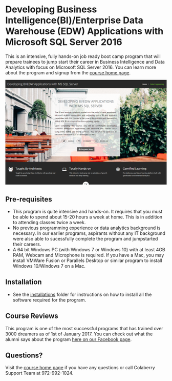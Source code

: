 # Developing Business Intelligence(BI)/Enterprise Data Warehouse (EDW) Applications with Microsoft SQL Server 2016

This is an intensive, fully hands-on job ready boot camp program that will prepare trainees to jump start their career in Business Intelligence and Data Analytics with focus on Microsoft SQL Server 2016. You can learn more about the program and signup from the [course home page](http://www.colaberry.com/bootcamp/sqlbi). 

[![SQLBI Course Homepage](installations/sqlbi.png "SQLBI Course Homepage")](http://www.colaberry.com/bootcamp/sqlbi)

## Pre-requisites

* This program is quite intensive and hands-on. It requires that you must be able to spend about 15-20 hours a week at home. This is in addition to attending classes twice a week.
* No previous programming experience or data analytics background is necessary. In our earlier programs, aspirants without any IT background were also able to sucessfully complete the program and jumpstarted their careers.
* A 64 bit Windows PC (with Windows 7 or Windows 10) with at least 4GB RAM, Webcam and Microphone is required. If you have a Mac, you may install VMWare Fusion or Parallels Desktop or similar program to install Windows 10/Windows 7 on a Mac.

## Installation
* See the [installations](installations) folder for instructions on how to install all the software required for the program.

## Course Reviews
This program is one of the most successful programs that has trained over 3000 dreamers as of 1st of January 2017. You can check out what the alumni says about the program [here on our Facebook page](https://www.facebook.com/pg/colaberryschoolofdataanalytics/reviews/?ref=page_internal).

## Questions?
 Visit the [course home page](http://www.colaberry.com/bootcamp/sqlbi) if you have any questions or call Colaberry Support Team at 972-992-1024.
